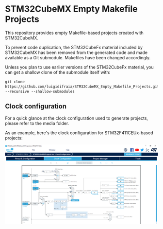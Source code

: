 # STM32CubeMX Empty Makefile Projects

This repository provides empty Makefile-based projects created with STM32CubeMX.

To prevent code duplication, the STM32CubeFx material included by STM32CubeMX has been removed from the generated code and made available as a Git submodule. Makefiles have been changed accordingly.

Unless you plan to use earlier versions of the STM32CubeFx material, you can get a shallow clone of the submodule itself with:

```
git clone https://github.com/luigidifraia/STM32CubeMX_Empty_Makefile_Projects.git --recursive --shallow-submodules
```

## Clock configuration

For a quick glance at the clock configuration used to generate projects, please refer to the media folder.

As an example, here's the clock configuration for STM32F411CEUx-based projects:

![Clock configuration for STM32F411CEUx-based projects](media/STM32F411CEUx_Clock_Configuration.png)
